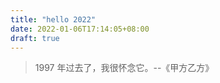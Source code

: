 ```yaml
---
title: "hello 2022"
date: 2022-01-06T17:14:05+08:00
draft: true
---
```


> 1997 年过去了，我很怀念它。--《甲方乙方》


